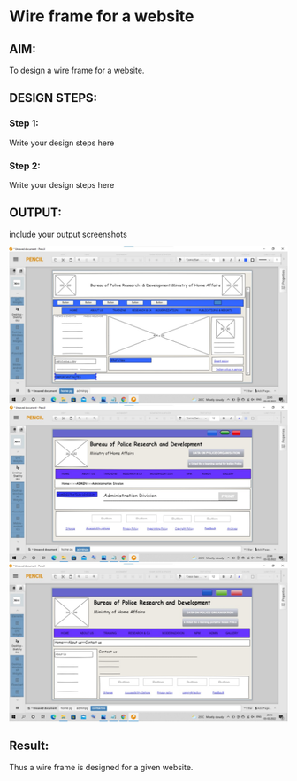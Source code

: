 # Wire frame for a website

## AIM:
To design a wire frame for a website.

## DESIGN STEPS:

### Step 1:
Write your design steps here 

### Step 2:
Write your design steps here

## OUTPUT:
include your output screenshots 

![output](./op1.jpg)
![output](./op2.jpg)
![output](./op3.jpg)
## Result:
Thus a wire frame is designed for a given website.
